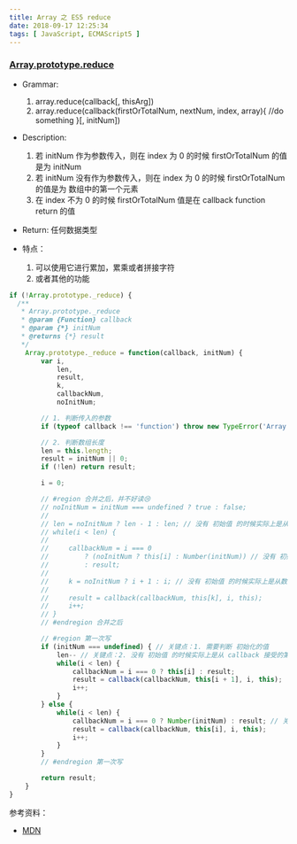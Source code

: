 ```yaml
---
title: Array 之 ES5 reduce
date: 2018-09-17 12:25:34
tags: [ JavaScript, ECMAScript5 ]
---
```


### [Array.prototype.reduce](https://developer.mozilla.org/zh-CN/docs/Web/JavaScript/Reference/Global_Objects/Array/reduce)

* Grammar:
    1. array.reduce(callback[, thisArg])
    2. array.reduce(callback(firstOrTotalNum, nextNum, index, array){ //do something }[, initNum])

* Description:
    1. 若 initNum 作为参数传入，则在 index 为 0 的时候 firstOrTotalNum 的值是为 initNum
    2. 若 initNum 没有作为参数传入，则在 index 为 0 的时候 firstOrTotalNum 的值是为 数组中的第一个元素
    3. 在 index 不为 0 的时候 firstOrTotalNum 值是在 callback function return 的值

* Return: 任何数据类型
* 特点：
    1. 可以使用它进行累加，累乘或者拼接字符
    2. 或者其他的功能

```js
if (!Array.prototype._reduce) {
  /**
   * Array.prototype._reduce
   * @param {Function} callback
   * @param {*} initNum
   * @returns {*} result
   */
    Array.prototype._reduce = function(callback, initNum) {
        var i,
            len,
            result,
            k,
            callbackNum,
            noInitNum;

        // 1. 判断传入的参数
        if (typeof callback !== 'function') throw new TypeError('Array.prototype._reduce params is not function');

        // 2. 判断数组长度
        len = this.length;
        result = initNum || 0;
        if (!len) return result;

        i = 0;

        // #region 合并之后，并不好读😢
        // noInitNum = initNum === undefined ? true : false;
        //
        // len = noInitNum ? len - 1 : len; // 没有 初始值 的时候实际上是从数组的第二项开始的，所以循环的最大长度 - 1
        // while(i < len) {
        //
        //     callbackNum = i === 0
        //         ? (noInitNum ? this[i] : Number(initNum)) // 没有 初始值 的时候实际上是从 callback 接受的第一个参数是数组的第一项元素，第二个参数是数组的二项元素
        //         : result;
        //
        //     k = noInitNum ? i + 1 : i; // 没有 初始值 的时候实际上是从数组的第二项开始的
        //
        //     result = callback(callbackNum, this[k], i, this);
        //     i++;
        // }
        // #endregion 合并之后

        // #region 第一次写
        if (initNum === undefined) { // 关键点：1. 需要判断 初始化的值
            len-- // 关键点：2. 没有 初始值 的时候实际上是从 callback 接受的第一个参数是数组的第一项元素，第二个参数是数组的二项元素，实际上是从第二项开始
            while(i < len) {
                callbackNum = i === 0 ? this[i] : result;
                result = callback(callbackNum, this[i + 1], i, this);
                i++;
            }
        } else {
            while(i < len) {
                callbackNum = i === 0 ? Number(initNum) : result; // 关键点：3. 使用 Number 会把值转化为 number 类型
                result = callback(callbackNum, this[i], i, this);
                i++;
            }
        }
        // #endregion 第一次写

        return result;
    }
}
```

参考资料：

* [MDN](https://developer.mozilla.org/zh-CN/docs/Web/JavaScript/Typed_arrays)
